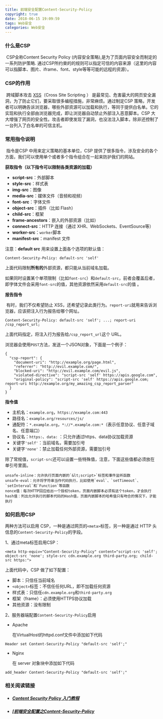 ```yaml
---
title: 前端安全配置Content-Security-Policy
copyright: true
date: 2018-06-15 19:09:59
tags: Web安全
categories: Web安全
---
```


### 什么是CSP

​	CSP全称Content Security Policy (内容安全策略),是为了页面内容安全而制定的一系列防护策略.  通过CSP所约束的的规则可以指定可信的内容来源（这里的内容可以指脚本、图片、iframe、font、style等等可能的远程的资源）。

### CSP的作用

​	跨域脚本攻击 [XSS](http://baike.baidu.com/view/2161269.htm)（Cross Site Scripting ） 是最常见、危害最大的网页安全漏洞，为了防止它们，要采取很多编程措施，非常麻烦。通过制定CSP 策略，开发者可以明确告诉浏览器，哪些外部资源可以加载和执行，等同于提供白名单。它的实现和执行全部由浏览器完成，即让浏览器自动禁止外部注入恶意脚本。CSP 大大增强了网页的安全性。攻击者即使发现了漏洞，也没法注入脚本，除非还控制了一台列入了白名单的可信主机。 

### 常用指令说明 

​	指令是CSP 中用来定义策略的基本单位，CSP 提供了很多指令，涉及安全的各个方面，我们可以使用单个或者多个指令组合在一起来防护我们的网站。

**获取指令（以下指令可以限制各类资源的加载）**

- **script-src**：外部脚本
- **style-src**：样式表
- **img-src**：图像
- **media-src**：媒体文件（音频和视频）
- **font-src**：字体文件
- **object-src**：插件（比如 Flash）
- **child-src**：框架
- **frame-ancestors**：嵌入的外部资源（比如<frame>） 
- **connect-src**：HTTP 连接（通过 XHR、WebSockets、EventSource等）
- **worker-src**：`worker`脚本
- **manifest-src**：manifest 文件

注意：**default src** 用来设置上面各个选项的默认值：

```
Content-Security-Policy: default-src 'self'
```

上面代码限制**所有的**外部资源，都只能从当前域名加载。 

如果同时设置某个单项限制（比如`font-src`）和`default-src`，前者会覆盖后者，即字体文件会采用`font-src`的值，其他资源依然采用`default-src`的值 。

**报告指令**

​	有时，我们不仅希望防止 XSS，还希望记录此类行为。`report-uri`就用来告诉浏览器，应该把注入行为报告给哪个网址。

```
Content-Security-Policy: default-src 'self'; ...; report-uri /csp_report_url;
```

上面代码指定，将注入行为报告给`/csp_report_url`这个 URL。

浏览器会使用`POST`方法，发送一个JSON对象，下面是一个例子：

```
{
  "csp-report": {
    "document-uri": "http://example.org/page.html",
    "referrer": "http://evil.example.com/",
    "blocked-uri": "http://evil.example.com/evil.js",
    "violated-directive": "script-src 'self' https://apis.google.com",
    "original-policy": "script-src 'self' https://apis.google.com; report-uri http://example.org/my_amazing_csp_report_parser"
  }
}
```

**指令值**

- 主机名：`example.org`，`https://example.com:443`
- 路径名：`example.org/resources/js/`
- 通配符：`*.example.org`，`*://*.example.com:*`（表示任意协议、任意子域名、任意端口）
- 协议名：`https:`、`data:` ：只允许通过https、data协议加载资源
- 关键字`'self'`：当前域名，需要加引号
- 关键字`'none'`：禁止加载任何外部资源，需要加引号

除了常规值，`script-src`还可以设置一些特殊值，注意，下面这些值都必须放在单引号里面。 

```
unsafe-inline：允许执行页面内嵌的`&lt;script>`标签和事件监听函数
unsafe-eval：允许将字符串当作代码执行，比如使用`eval`、`setTimeout`、`setInterval`和`Function`等函数
nonce值：每次HTTP回应给出一个授权token，页面内嵌脚本必须有这个token，才会执行
hash值：列出允许执行的脚本代码的Hash值，页面内嵌脚本的哈希值只有吻合的情况下，才能执行
```

### 如何启用CSP

两种方法可以启用 CSP，一种是通过网页的`<meta>`标签，另一种是通过 HTTP 头信息的`Content-Security-Policy`的字段。 

1、通过meta标签启用CSP：

```
<meta http-equiv="Content-Security-Policy" content="script-src 'self'; object-src 'none'; style-src cdn.example.org third-party.org; child-src https:">
```

上面代码中，CSP 做了如下配置：

- 脚本：只信任当前域名
- `<object>`标签：不信任任何URL，即不加载任何资源
- 样式表：只信任`cdn.example.org`和`third-party.org`
- 框架（frame）：必须使用HTTPS协议加载
- 其他资源：没有限制

2、服务器端配置`Content-Security-Policy`启用

- Apache

  在VirtualHost的httpd.conf文件中添加如下代码

```
Header set Content-Security-Policy "default-src 'self';"
```

- Nginx

  在 server 对象块中添加如下代码

```
add_header Content-Security-Policy "default-src 'self';"
```

### 相关阅读链接

- ##### [Content Security Policy 入门教程](http://www.ruanyifeng.com/blog/2016/09/csp.html)

- ##### [[前端安全配置之Content-Security-Policy](https://www.cnblogs.com/heyuqing/p/6215761.html)

